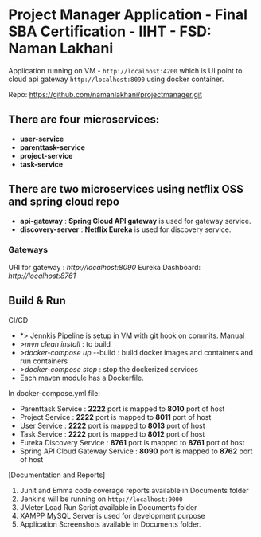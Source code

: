 # Project Manager Application - Final SBA Certification - IIHT - FSD: Naman Lakhani

Application running on VM - `http://localhost:4200` which is UI point to cloud api gateway `http://localhost:8090` using docker container.

Repo: https://github.com/namanlakhani/projectmanager.git

## There are four microservices:

- **user-service**
- **parenttask-service**
- **project-service**
- **task-service**

## There are two microservices using netflix OSS and spring cloud repo
- **api-gateway** : **Spring Cloud API gateway** is used for gateway service.
- **discovery-server**  : **Netflix Eureka** is used for discovery service.

### Gateways ###

URI for gateway : *http://localhost:8090*
Eureka Dashboard: *http://localhost:8761*

## Build & Run
CI/CD
- *> Jennkis Pipeline is setup in VM with git hook on commits. 
Manual
- *>mvn clean install* : to build 
- *>docker-compose up* --build : build docker images and containers and run containers
- *>docker-compose stop* : stop the dockerized services
- Each maven module has a Dockerfile.

In docker-compose.yml file:

- Parenttask Service : **__2222__** port is mapped to **__8010__** port of host
- Project Service : **__2222__** port is mapped to **__8011__** port of host
- User Service : **__2222__** port is mapped to **__8013__** port of host
- Task Service : **__2222__** port is mapped to **__8012__** port of host
- Eureka Discovery Service : **__8761__** port is mapped to **__8761__** port of host
- Spring API Cloud Gateway Service : **__8090__** port is mapped to **__8762__** port of host  

[Documentation and Reports]
1. Junit and Emma code coverage reports available in Documents folder
2. Jenkins will be running on `http://localhost:9000`
3. JMeter Load Run Script available in Documents folder
4. XAMPP MySQL Server is used for development purpose
5. Application Screenshots available in Documents folder.
